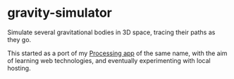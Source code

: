 # gravity-simulator
Simulate several gravitational bodies in 3D space, tracing their paths as they go.

This started as a port of my [Processing app](https://github.com/HarrySadleir/gravitySimulator) of the same name, with the aim of learning web technologies, and eventually experimenting with local hosting.